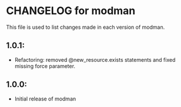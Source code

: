 # CHANGELOG for modman

This file is used to list changes made in each version of modman.

## 1.0.1:

* Refactoring: removed @new_resource.exists statements and fixed missing force parameter.

## 1.0.0:

* Initial release of modman
